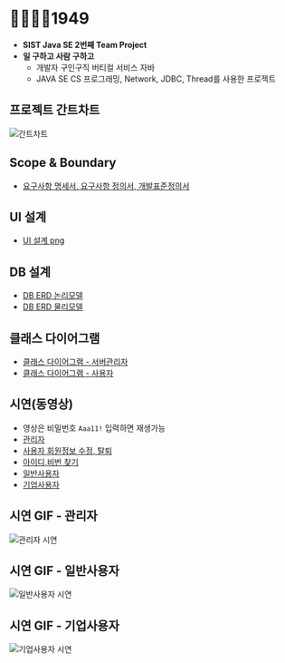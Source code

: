 # 👨‍💼👩‍💼1949

* **SIST Java SE 2번째 Team Project**
* **일 구하고 사람 구하고**  
  * 개발자 구인구직 버티컬 서비스 자바 
  * JAVA SE CS 프로그래밍, Network, JDBC, Thread를 사용한 프로젝트
  
## 프로젝트 간트차트


![간트차트](https://github.com/younggeun0/1949/blob/master/%ED%94%84%EB%A1%9C%EC%A0%9D%ED%8A%B8_%EA%B0%84%ED%8A%B8%EC%B0%A8%ED%8A%B8_new.png?raw=true)

## Scope & Boundary


* [요구사항 명세서, 요구사항 정의서, 개발표준정의서](https://github.com/younggeun0/1949/tree/master/01.%EB%B6%84%EC%84%9D)

## UI 설계


* [UI 설계 png](https://github.com/younggeun0/1949/tree/master/02.%EC%84%A4%EA%B3%84/UI_png)

## DB 설계


* [DB ERD 논리모델](https://github.com/younggeun0/1949/blob/master/02.%EC%84%A4%EA%B3%84/ERD_%EB%85%BC%EB%A6%AC%EB%AA%A8%EB%8D%B8(%ED%99%95%EC%A0%95).PNG)
* [DB ERD 물리모델](https://github.com/younggeun0/1949/blob/master/02.%EC%84%A4%EA%B3%84/ERD_%EB%AC%BC%EB%A6%AC%EB%AA%A8%EB%8D%B8(%ED%99%95%EC%A0%95).PNG)

## 클래스 다이어그램


* [클래스 다이어그램 - 서버관리자](https://github.com/younggeun0/1949/blob/master/02.%EC%84%A4%EA%B3%84/class_diagrams/admin_class_diagram_0208%20-%20%EA%B0%9C%EB%B0%9C%EC%98%81%EC%97%AD%EA%B5%AC%EB%B6%84.png?raw=true)
* [클래스 다이어그램 - 사용자](https://github.com/younggeun0/1949/blob/master/02.%EC%84%A4%EA%B3%84/class_diagrams/user_class_diagram_0208%20-%20%EA%B0%9C%EB%B0%9C%EC%98%81%EC%97%AD%EA%B5%AC%EB%B6%84.png?raw=true)

## 시연(동영상)

* 영상은 비밀번호 `Aaa11!` 입력하면 재생가능 
* [관리자](https://vimeo.com/323655309 )
* [사용자 회원정보 수정, 탈퇴](https://vimeo.com/323629798)
* [아이디,비번 찾기](https://vimeo.com/323630097)
* [일반사용자](https://vimeo.com/323614169)
* [기업사용자](https://vimeo.com/323645877 )

## 시연 GIF - 관리자

![관리자 시연](https://github.com/younggeun0/1949/blob/master/05.%EC%8B%9C%EC%97%B0/admin.gif?raw=true)

## 시연 GIF - 일반사용자

![일반사용자 시연](https://github.com/younggeun0/1949/blob/master/05.%EC%8B%9C%EC%97%B0/ee_user.gif?raw=true)

## 시연 GIF - 기업사용자

![기업사용자 시연](https://github.com/younggeun0/1949/blob/master/05.%EC%8B%9C%EC%97%B0/er_user.gif?raw=true)
